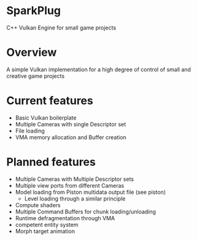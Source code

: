 # SparkPlug
C++ Vulkan Engine for small game projects
# Overview
A simple Vulkan implementation for a high degree of control of small and creative game projects
# Current features
* Basic Vulkan boilerplate
* Multiple Cameras with single Descriptor set
* File loading
* VMA memory allocation and Buffer creation
# Planned features
* Multiple Cameras with Multiple Descriptor sets
*  Multiple view ports from different Cameras
* Model loading from Piston multidata output file (see piston)
	* Level loading through a similar principle
* Compute shaders
* Multiple Command Buffers for chunk loading/unloading
* Runtime defragmentation through VMA
* competent entity system
* Morph target animation
